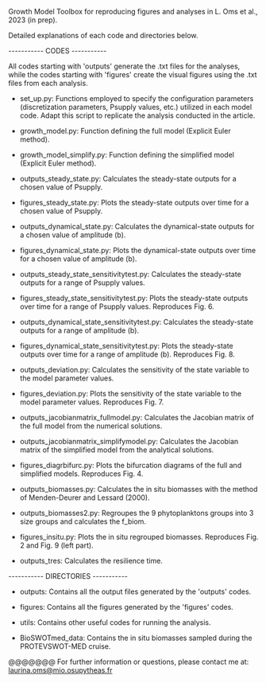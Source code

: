 Growth Model Toolbox for reproducing figures and analyses in L. Oms et al., 2023 (in prep).

Detailed explanations of each code and directories below.

----------- CODES -----------

All codes starting with 'outputs' generate the .txt files for the analyses, while the codes starting with 'figures' create the visual figures using the .txt files from each analysis.

* set_up.py: Functions employed to specify the configuration parameters (discretization parameters, Psupply values, etc.) utilized in each model code. Adapt this script to replicate the analysis conducted in the article.

* growth_model.py: Function defining the full model (Explicit Euler method).
* growth_model_simplify.py: Function defining the simplified model (Explicit Euler method).

* outputs_steady_state.py: Calculates the steady-state outputs for a chosen value of Psupply.
* figures_steady_state.py: Plots the steady-state outputs over time for a chosen value of Psupply.

* outputs_dynamical_state.py: Calculates the dynamical-state outputs for a chosen value of amplitude (b).
* figures_dynamical_state.py: Plots the dynamical-state outputs over time for a chosen value of amplitude (b).

* outputs_steady_state_sensitivitytest.py: Calculates the steady-state outputs for a range of Psupply values.
* figures_steady_state_sensitivitytest.py: Plots the steady-state outputs over time for a range of Psupply values. Reproduces Fig. 6.

* outputs_dynamical_state_sensitivitytest.py: Calculates the steady-state outputs for a range of amplitude (b).
* figures_dynamical_state_sensitivitytest.py: Plots the steady-state outputs over time for a range of amplitude (b). Reproduces Fig. 8.

* outputs_deviation.py: Calculates the sensitivity of the state variable to the model parameter values.
* figures_deviation.py: Plots the sensitivity of the state variable to the model parameter values. Reproduces Fig. 7.

* outputs_jacobianmatrix_fullmodel.py: Calculates the Jacobian matrix of the full model from the numerical solutions.
* outputs_jacobianmatrix_simplifymodel.py: Calculates the Jacobian matrix of the simplified model from the analytical solutions.
* figures_diagrbifurc.py: Plots the bifurcation diagrams of the full and simplified models. Reproduces Fig. 4.

* outputs_biomasses.py: Calculates the in situ biomasses with the method of Menden-Deurer and Lessard (2000).
* outputs_biomasses2.py: Regroupes the 9 phytoplanktons groups into 3 size groups and calculates the f_biom.
* figures_insitu.py: Plots the in situ regrouped biomasses. Reproduces Fig. 2 and Fig. 9 (left part).

* outputs_tres: Calculates the resilience time.

----------- DIRECTORIES -----------

* outputs: Contains all the output files generated by the 'outputs' codes.

* figures: Contains all the figures generated by the 'figures' codes.

* utils: Contains other useful codes for running the analysis.

* BioSWOTmed_data: Contains the in situ biomasses sampled during the PROTEVSWOT-MED cruise.


@@@@@@@
For further information or questions, please contact me at: laurina.oms@mio.osupytheas.fr

